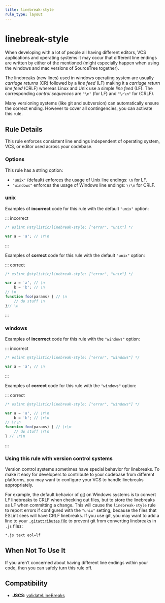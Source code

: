 ```yaml
---
title: linebreak-style
rule_type: layout
---
```


# linebreak-style

When developing with a lot of people all having different editors, VCS applications and operating systems it may occur that
different line endings are written by either of the mentioned (might especially happen when using the windows and mac versions of SourceTree together).

The linebreaks (new lines) used in windows operating system are usually _carriage returns_ (CR) followed by a _line feed_ (LF) making it a _carriage return line feed_ (CRLF)
whereas Linux and Unix use a simple _line feed_ (LF). The corresponding _control sequences_ are `"\n"` (for LF) and `"\r\n"` for (CRLF).

Many versioning systems (like git and subversion) can automatically ensure the correct ending. However to cover all contingencies, you can activate this rule.

## Rule Details

This rule enforces consistent line endings independent of operating system, VCS, or editor used across your codebase.

### Options

This rule has a string option:

- `"unix"` (default) enforces the usage of Unix line endings: `\n` for LF.
- `"windows"` enforces the usage of Windows line endings: `\r\n` for CRLF.

### unix

Examples of **incorrect** code for this rule with the default `"unix"` option:

::: incorrect

```js
/* eslint @stylistic/linebreak-style: ["error", "unix"] */

var a = 'a'; // \r\n

```

:::

Examples of **correct** code for this rule with the default `"unix"` option:

::: correct

```js
/* eslint @stylistic/linebreak-style: ["error", "unix"] */

var a = 'a', // \n
    b = 'b'; // \n
// \n
function foo(params) { // \n
    // do stuff \n
}// \n
```

:::

### windows

Examples of **incorrect** code for this rule with the `"windows"` option:

::: incorrect

```js
/* eslint @stylistic/linebreak-style: ["error", "windows"] */

var a = 'a'; // \n
```

:::

Examples of **correct** code for this rule with the `"windows"` option:

::: correct

```js
/* eslint @stylistic/linebreak-style: ["error", "windows"] */

var a = 'a', // \r\n
    b = 'b'; // \r\n
// \r\n
function foo(params) { // \r\n
    // do stuff \r\n
} // \r\n
```

:::

### Using this rule with version control systems

Version control systems sometimes have special behavior for linebreaks. To make it easy for developers to contribute to your codebase from different platforms, you may want to configure your VCS to handle linebreaks appropriately.

For example, the default behavior of [git](https://git-scm.com/) on Windows systems is to convert LF linebreaks to CRLF when checking out files, but to store the linebreaks as LF when committing a change. This will cause the `linebreak-style` rule to report errors if configured with the `"unix"` setting, because the files that ESLint sees will have CRLF linebreaks. If you use git, you may want to add a line to your [`.gitattributes` file](https://git-scm.com/docs/gitattributes) to prevent git from converting linebreaks in `.js` files:

```txt
*.js text eol=lf
```

## When Not To Use It

If you aren't concerned about having different line endings within your code, then you can safely turn this rule off.

## Compatibility

- **JSCS**: [validateLineBreaks](https://jscs-dev.github.io/rule/validateLineBreaks)
